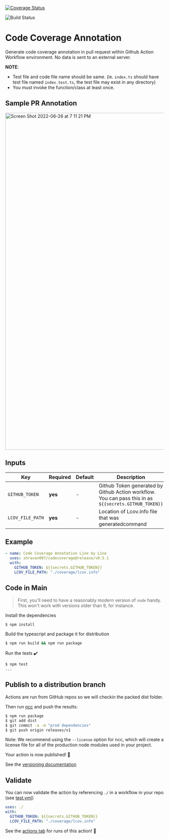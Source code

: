 [![Coverage Status](https://coveralls.io/repos/github/shravan097/codecoverage/badge.svg?branch=main)](https://coveralls.io/github/shravan097/codecoverage?branch=main)

![Build Status](https://github.com/shravan097/codecoverage/actions/workflows/test.yml/badge.svg)

# Code Coverage Annotation 

Generate code coverage annotation in pull request within Github Action Workflow environment. No data is sent to an external server.

**NOTE**: 
- Test file and code file name should be same. (ie. `index.ts` should have test file named `index.test.ts`, the test file may exist in any directory)
- You must invoke the function/class at least once. 

## Sample PR Annotation
<img width="1069" alt="Screen Shot 2022-06-26 at 7 11 21 PM" src="https://user-images.githubusercontent.com/23582455/175847244-dbed2fb3-70be-4bcd-a7d0-64197951c517.png">


## Inputs


| Key              | Required | Default | Description                                                                                           |
| ---------------- | -------- | ------- | ----------------------------------------------------------------------------------------------------- |
| `GITHUB_TOKEN`   | **yes**  | -       | Github Token generated by Github Action workflow. You can pass this in as `${{secrets.GITHUB_TOKEN}}` |
| `LCOV_FILE_PATH` | **yes**  | -       | Location of Lcov.info file that was generatedcommand                                                  |

## Example
```yaml
- name: Code Coverage Annotation Line by Line
  uses: shravan097/codecoverage@release/v0.5.1
  with:
    GITHUB_TOKEN: ${{secrets.GITHUB_TOKEN}}
    LCOV_FILE_PATH: "./coverage/lcov.info"
```

## Code in Main

> First, you'll need to have a reasonably modern version of `node` handy. This won't work with versions older than 9, for instance.

Install the dependencies  
```bash
$ npm install
```

Build the typescript and package it for distribution
```bash
$ npm run build && npm run package
```

Run the tests :heavy_check_mark:  
```bash
$ npm test
...
```


## Publish to a distribution branch

Actions are run from GitHub repos so we will checkin the packed dist folder. 

Then run [ncc](https://github.com/zeit/ncc) and push the results:
```bash
$ npm run package
$ git add dist
$ git commit -a -m "prod dependencies"
$ git push origin releases/v1
```

Note: We recommend using the `--license` option for ncc, which will create a license file for all of the production node modules used in your project.

Your action is now published! :rocket: 

See the [versioning documentation](https://github.com/actions/toolkit/blob/master/docs/action-versioning.md)

## Validate

You can now validate the action by referencing `./` in a workflow in your repo (see [test.yml](.github/workflows/test.yml))

```yaml
uses: ./
with:
  GITHUB_TOKEN: ${{secrets.GITHUB_TOKEN}}
  LCOV_FILE_PATH: "./coverage/lcov.info"
```

See the [actions tab](https://github.com/actions/typescript-action/actions) for runs of this action! :rocket:
